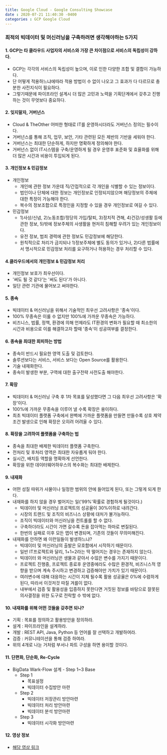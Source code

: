 ```yaml
---
title: Google Cloud - Google Consulting Showcase
date : 2020-07-21 11:40:30 -0400
categories : GCP Google Cloud
---
```




### 최적의 빅데이터 및 머신러닝을 구축하려면 생각해야하는 5가지



#### 1. GCP는 타 클라우드 사업자의 서비스와 가장 큰 차이점으로 서비스의 독립성이 강하다.
* GCP는 각각의 서비스의 독립성이 높으며, 이로 인한 다양한 조합 및 결합이 가능하다.
* 단 어떻게 적용하느냐에따라 적용 방법이 수 없이 나오고 그 효과가 다 다르므로 충분한 사전지식이 필요하다.
* 그렇기때문에 파이프라인 설계시 더 많은 고민과 노력을 기획단계에서 갖추고 진행하는 것이 무엇보다 중요하다.



#### 2. 잊지말자, 거버넌스
* Cloud & TheOther 어떠한 형태로 IT를 운영하시더라도 거버넌스 정의는 필수이다.
* 거버넌스를 통해 조직, 업무, 보안, 기타 관련된 모든 제반의 기반을 세워야 한다.
* 거버넌스는 최대한 단순하게, 하지만 명확하게 정의해야 한다.
* 거버넌스 없이 IT시스템을 구축/운영하게 될 경우 운영후 표준화 및 효율화를 위해 더 많은 시간과 비용이 투입되게 된다.



#### 3. 개인정보 & 민감정보
* 개인정보
    + 개인에 관한 정보 가운데 직/간접적으로 각 개인을 식별할 수 있는 정보이다.
    + 법인이나 단체에 대한 정보는 개인정보로 인정되지않으며 해당정보의 주체에 대한 특정이 가능해야 한다.
    + 복수의 정보조합으로 특정인을 지정할 수 있을 경우 개인정보로 여길 수 있다.
* 민감정보
    + 1)사상/신념, 2)노동조합/정당의 가입/탈퇴, 3)정치적 견해, 4)건강/성생활 등에 관한 정보, 5)밖에 정보주체의 사생활을 현저히 침해할 우려가 있는 개인정보이다.
    + 유전 정보, 범죄 경력에 관한 정보도 민감정보에 해당한다.
    + 원칙적으로 처리가 금지되나 1)정보주체에 별도 동의가 있거나, 2)다른 법률에서 명시적으로 민감정보 처리를 요구하거나 허용하는 경우 처리할 수 있다.



#### 4.클라우드에서의 개인정보 & 민감정보 처리
* 개인정보 보호가 최우선이다.
* '써도 될 것 같다'는 '써도 된다'가 아니다.
* 일단 관련 기관에 물어보고 써야한다.



#### 5. 종속
* 빅데이터 & 머신러닝을 위해서 기술적인 최우선 고려사항은 '종속'이다.
* 100% 무종속은 이룰 수 없지만 100%에 가까운 무종속은 가능하다.
* 비즈니스, 법률, 정책, 환경에 의해 언제라도 IT환경의 변화가 필요할 때 최소한의 시간과 비용으로 이를 해결하고자 할때 '종속'이 성공여부를 결정한다.



#### 6. 종속을 최대한 회피하는 방법
* 종속이 반드시 필요한 영역 도출 및 검토한다.
* 솔루션보다는 서비스, 서비스 보다는 Open Source를 활용한다.
* 기술 내재화한다.
* 종속이 발생한 부분, 구역에 대한 출구전략 사전도출 해야한다.



#### 7. 확장
* 빅데이터 & 머신러닝 구축 후 1차 목표를 달성했다면 그 다음 최우선 고려사항은 '확장'이다.
* 100%에 가까운 무종속을 이루어 낼 수록 확장은 용이하다.
* 최초 빅데이터 플랫폼 구축에서 완벽에 가까운 플랫폼을 만들면 만들수록 상호 제약조건 발생으로 인해 확장은 오히려 어려울 수 있다.



#### 8. 확장을 고려하여 플랫폼을 구축하는 법
* 종속을 최대한 배제한 빅데이터 플랫폼 구축한다.
* 전처리 및 후처리 영역은 최대한 자유롭게 둬야 한다.
* 실시간, 배치등 역할을 명확하게 선언한다.
* 확장을 위한 데이터웨어하우스의 복수화는 최대한 배제한다.



#### 9. 내재화
* 어떤 성질 따위가 사물이나 일정한 범위의 안에 들어있게 된다, 또는 그렇게 되게 한다.
* 내재화를 하지 않을 경우 벌어지는 일('99%'확률로 경험하게 될것이다.)
    + 빅데이터 및 머신러닝 프로젝트의 성공율이 30%이하로 내려간다.
    + 시장의 트랜드 및 조직의 비즈니스 상황에 대처가 불가능하다.
    + 조직이 빅데이터와 머신러닝을 컨트롤를 할 수 없다.
    + 구축하더라도 시간이 가면 갈수록 돈을 잡아먹는 하마로 변질된다.
    + 한번의 실패로 이후 모든 맵이 변경되며, 기존의 것들이 무의미해진다.
* 내재화를 안하면 왜 이런일들이 발생하느냐?
    + 빅데이터 및 머신러닝의 출발은 모호함에서 시작하기 때문이다.
    + 일반 IT프로젝트와 달리, 1+1=2라는 딱 떨어지는 경우는 존재하지 않는다.
    + 빅데이터 와 머신러닝은 생물과 같아서 수많은 변수를 가지기 때문이다.
    + 프로젝트 진행중, 프로젝트 종료후 운영중에라도 수많은 환경적, 비즈니스적 영향을 받으며 계속 주시하고 변경하고 검증해야만 가치가 있기 때문이다.
    + 여러변수에 대해 대응하는 시간이 지체 될수록 활용 성공율은 0%에 수렴하게 된다, 따라서 이것저것 따질 겨를이 없다.
    + 내부에서 검증 및 활용성을 입증하지 못한다면 거짓된 정보를 바탕으로 잘못된 의사결정을 위한 도구로 전락할 수 밖에 없다.



#### 10. 내재화를 위해 어떤 것들을 갖추면 되나?
* 기획 : 목표를 정의하고 활용방안을 정의하라.
* 설계 : 파이프라인을 설계하라.
* 개발 : REST API, Java, Python 등 언어를 잘 선택하고 개발하여라.
* 검증 : 커뮤니테이션을 통해 검증 하여라.
* 위의 4개로 나눈 거처럼 부서나 파트 구성을 하면 용이할 것이다.



#### 11. 단편화, 단순화, Re-Cycle
* BigData Wark-Flow 설계 - Step 1~3 Base
    + Step 1
        - 목표설정
        - 빅데이터 수집방안 마련
    + Step 2
        - 빅데이터 저장관리 방안마련
        - 빅데이터 처리 방안마련
        - 빅데이터 분석 방안마련
    + Step 3
        - 빅데이터 시각화 방안마련

#### 12. 영상 정보
* [해당 영상 링크](https://www.youtube.com/watch?v=PCfIIboXlHA&t=2970s)
